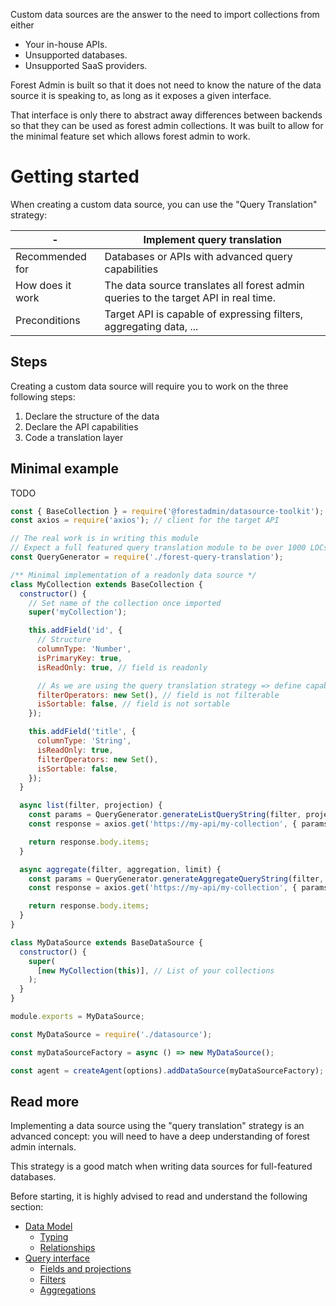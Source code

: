 Custom data sources are the answer to the need to import collections from either

- Your in-house APIs.
- Unsupported databases.
- Unsupported SaaS providers.

Forest Admin is built so that it does not need to know the nature of the data source it is speaking to, as long as it exposes a given interface.

That interface is only there to abstract away differences between backends so that they can be used as forest admin collections. It was built to allow for the minimal feature set which allows forest admin to work.

# Getting started

When creating a custom data source, you can use the "Query Translation" strategy:

| -                | Implement query translation                                                         |
| ---------------- | ----------------------------------------------------------------------------------- |
| Recommended for  | Databases or APIs with advanced query capabilities                                  |
| How does it work | The data source translates all forest admin queries to the target API in real time. |
| Preconditions    | Target API is capable of expressing filters, aggregating data, ...                  |

## Steps

Creating a custom data source will require you to work on the three following steps:

1. Declare the structure of the data
2. Declare the API capabilities
3. Code a translation layer

## Minimal example

TODO
```javascript
const { BaseCollection } = require('@forestadmin/datasource-toolkit');
const axios = require('axios'); // client for the target API

// The real work is in writing this module
// Expect a full featured query translation module to be over 1000 LOCs
const QueryGenerator = require('./forest-query-translation');

/** Minimal implementation of a readonly data source */
class MyCollection extends BaseCollection {
  constructor() {
    // Set name of the collection once imported
    super('myCollection');

    this.addField('id', {
      // Structure
      columnType: 'Number',
      isPrimaryKey: true,
      isReadOnly: true, // field is readonly

      // As we are using the query translation strategy => define capabilities
      filterOperators: new Set(), // field is not filterable
      isSortable: false, // field is not sortable
    });

    this.addField('title', {
      columnType: 'String',
      isReadOnly: true,
      filterOperators: new Set(),
      isSortable: false,
    });
  }

  async list(filter, projection) {
    const params = QueryGenerator.generateListQueryString(filter, projection);
    const response = axios.get('https://my-api/my-collection', { params });

    return response.body.items;
  }

  async aggregate(filter, aggregation, limit) {
    const params = QueryGenerator.generateAggregateQueryString(filter, projection);
    const response = axios.get('https://my-api/my-collection', { params });

    return response.body.items;
  }
}

class MyDataSource extends BaseDataSource {
  constructor() {
    super(
      [new MyCollection(this)], // List of your collections
    );
  }
}

module.exports = MyDataSource;
```

```javascript
const MyDataSource = require('./datasource');

const myDataSourceFactory = async () => new MyDataSource();

const agent = createAgent(options).addDataSource(myDataSourceFactory);
```

## Read more

Implementing a data source using the "query translation" strategy is an advanced concept: you will need to have a deep understanding of forest admin internals.

This strategy is a good match when writing data sources for full-featured databases.

Before starting, it is highly advised to read and understand the following section:

- [Data Model](../../under-the-hood/data-model)
  - [Typing](../../under-the-hood/data-model/typing.md)
  - [Relationships](../../under-the-hood/data-model/relationships.md)
- [Query interface](../../under-the-hood/queries/README.md)
  - [Fields and projections](../../under-the-hood/queries/fields-projections.md)
  - [Filters](../../under-the-hood/queries/filters.md)
  - [Aggregations](../../under-the-hood/queries/aggregations.md)
